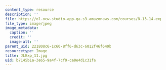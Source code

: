 ```yaml
---
content_type: resource
description: ''
file: https://ol-ocw-studio-app-qa.s3.amazonaws.com/courses/8-13-14-experimental-physics-i-ii-junior-lab-fall-2016-spring-2017/b7145b1a3e659a4f7cf9ca0e4d1c31fa_JLExp_11.jpg
file_type: image/jpeg
image_metadata:
  caption: ''
  credit: ''
  image-alt: ''
parent_uid: 221808c6-1c60-8ff6-d63c-6012f46f649b
resourcetype: Image
title: JLExp_11.jpg
uid: b7145b1a-3e65-9a4f-7cf9-ca0e4d1c31fa
---
```

